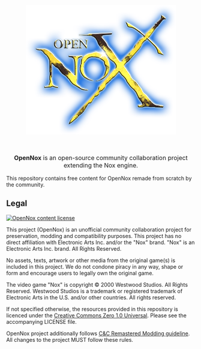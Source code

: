 <p align="center" style="font-size:32pt;font-style:bold">
    <img src="logo/opennox-small.png" width=400>
</p>
<p align="center" style="font-size:12pt;font-style:bold">
    <b>OpenNox</b> is an open-source community collaboration project extending the Nox engine. 
</p>

This repository contains free content for OpenNox remade from scratch by the community.

## Legal

<a href="https://creativecommons.org/share-your-work/public-domain/cc0/"><img alt="OpenNox content license" src="https://img.shields.io/github/license/noxworld-dev/opennox-content?style=flat"></a>

This project (OpenNox) is an unofficial community collaboration project for preservation, modding and compatibility purposes.
This project has no direct affiliation with Electronic Arts Inc. and/or the "Nox" brand. "Nox" is an Electronic Arts Inc. brand. All Rights Reserved.

No assets, texts, artwork or other media from the original game(s) is included in this project.
We do not condone piracy in any way, shape or form and encourage users to legally own the original game.

The video game "Nox" is copyright © 2000 Westwood Studios. All Rights Reserved.
Westwood Studios is a trademark or registered trademark of Electronic Arts in the U.S. and/or other countries. All rights reserved.

If not specified otherwise, the resources provided in this repository is licenced under the [Creative Commons Zero 1.0 Universal](<https://creativecommons.org/share-your-work/public-domain/cc0/>). Please see the accompanying LICENSE file.

OpenNox project additionally follows [C&C Remastered Modding guideline](https://www.ea.com/games/command-and-conquer/command-and-conquer-remastered/modding-faq). All changes to the project MUST follow these rules.